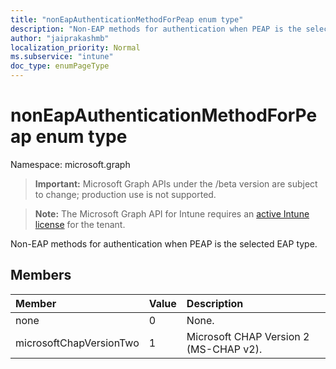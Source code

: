 ```yaml
---
title: "nonEapAuthenticationMethodForPeap enum type"
description: "Non-EAP methods for authentication when PEAP is the selected EAP type."
author: "jaiprakashmb"
localization_priority: Normal
ms.subservice: "intune"
doc_type: enumPageType
---
```


# nonEapAuthenticationMethodForPeap enum type

Namespace: microsoft.graph

> **Important:** Microsoft Graph APIs under the /beta version are subject to change; production use is not supported.

> **Note:** The Microsoft Graph API for Intune requires an [active Intune license](https://go.microsoft.com/fwlink/?linkid=839381) for the tenant.

Non-EAP methods for authentication when PEAP is the selected EAP type.

## Members
|Member|Value|Description|
|:---|:---|:---|
|none|0|None.|
|microsoftChapVersionTwo|1|Microsoft CHAP Version 2 (MS-CHAP v2).|